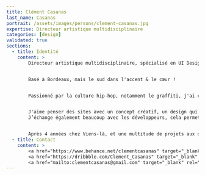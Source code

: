 ```yaml
---
title: Clément Casanas
last_name: Casanas
portrait: /assets/images/persons/clement-casanas.jpg
expertise: Directeur artistique multidisciplinaire
categories: [design]
validated: true
sections:
  - title: Identité
    content: >
        Directeur artistique multidisciplinaire, spécialisé en UI Design & Création d'identité.


        Basé à Bordeaux, mais le sud dans l'accent & le cœur !


        Passionné par la culture hip-hop, notamment le graffiti, j'ai commencé mes études en travaillant sur des projets typographiques. J'ai ensuite découvert le web design et j'ai aimé la force qu’offre ce médium pour raconter des histoires avec une créativité (presque) sans limites.


        J'aime penser des sites avec un concept créatif, un design qui se prête au mouvement et toujours avec le sens du détail.
        J’échange également beaucoup avec les développeurs, cela permet d’avoir une compréhension plus technique sur les projets, et ainsi aboutir sur des sites innovants sans perdre en performance et dégrader l'expérience.


        Après 4 années chez Viens-là, et une multitude de projets aux différentes couleurs et objectifs, je me suis lancé à mon compte et je travaille aujourd'hui pour des agences et studios dans toute la France.
  - title: Contact
    content: >
        <a href="https://www.behance.net/clementcasanas" target="_blank" rel="noreferrer">Behance</a> –
        <a href="https://dribbble.com/Clement_Casanas" target="_blank" rel="noreferrer">Dribbble</a> –
        <a href="mailto:clementcasanas@gmail.com" target="_blank" rel="noreferrer">Mail</a>
---
```

